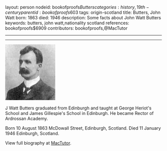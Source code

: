 layout: person
nodeid: bookofproofs$Butters
categories: history,19th-century
parentid: bookofproofs$603
tags: origin-scotland
title: Butters, John Watt
born: 1863
died: 1946
description: Some facts about John Watt Butters
keywords: butters, john watt,nationality scotland
references: bookofproofs$6909
contributors: bookofproofs,@MacTutor

---


---

![Butters.jpg](https://github.com/bookofproofs/bookofproofs.github.io/blob/main/_sources/_assets/images/portraits/Butters.jpg?raw=true)

J Watt Butters graduated from Edinburgh and taught at George Heriot's School and James Gillespie's School in Edinburgh. He became Rector of Ardrossan Academy.

Born 10 August 1863 McDowall Street, Edinburgh, Scotland. Died 11 January 1946 Edinburgh, Scotland.


View full biography at [MacTutor](https://mathshistory.st-andrews.ac.uk/Biographies/Butters/).